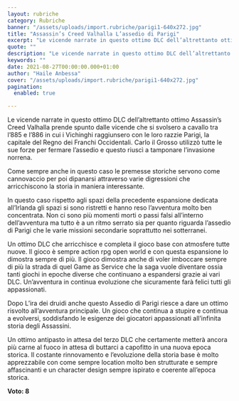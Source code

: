 ```yaml
---
layout: rubriche
category: Rubriche
banner: "/assets/uploads/import.rubriche/parigi1-640x272.jpg"
title: "Assassin’s Creed Valhalla L’assedio di Parigi"
excerpt: "Le vicende narrate in questo ottimo DLC dell’altrettanto ottimo Assassin’s Creed Valhalla prende spunto dalle vicende che si svolsero a cavallo tra l’885 e l’886 in cui i Vichinghi raggiunsero con le loro razzie Parigi, la capitale del Regno dei Franchi Occidentali. Carlo il Grosso utilizzò tutte le sue forze per fermare l’assedio e questo [&hellip"
quote: ""
description: "Le vicende narrate in questo ottimo DLC dell’altrettanto ottimo Assassin’s Creed Valhalla prende spunto dalle vicende che si svolsero a cavallo tra l’885 e l’886 in cui i Vichinghi raggiunsero con le loro razzie Parigi, la capitale del Regno dei Franchi Occidentali. Carlo il Grosso utilizzò tutte le sue forze per fermare l’assedio e questo [&hellip"
keywords: ""
date: 2021-08-27T00:00:00.000+01:00
author: "Haile Anbessa"
cover: "/assets/uploads/import.rubriche/parigi1-640x272.jpg"
pagination:
  enabled: true

---
```


Le vicende narrate in questo ottimo DLC dell’altrettanto ottimo Assassin’s Creed Valhalla prende spunto dalle vicende che si svolsero a cavallo tra l’885 e l’886 in cui i Vichinghi raggiunsero con le loro razzie Parigi, la capitale del Regno dei Franchi Occidentali. Carlo il Grosso utilizzò tutte le sue forze per fermare l’assedio e questo riuscì a tamponare l’invasione norrena.

Come sempre anche in questo caso le premesse storiche servono come cannovaccio per poi dipanarsi attraverso varie digressioni che arricchiscono la storia in maniera interessante.

In questo caso rispetto agli spazi della precedente espansione dedicata all’Irlanda gli spazi si sono ristretti e hanno reso l’avventura molto ben concentrata. Non ci sono più momenti morti o passi falsi all’interno dell’avventura ma tutto è a un ritmo serrato sia per quanto riguarda l’assedio di Parigi che le varie missioni secondarie soprattutto nei sotterranei.

Un ottimo DLC che arricchisce e completa il gioco base con atmosfere tutte nuove. Il gioco è sempre action rpg open world e con questa espansione lo dimostra sempre di più. Il gioco dimostra anche di voler imboccare sempre di più la strada di quel Game as Service che la saga vuole diventare ossia tanti giochi in epoche diverse che continuano a espandersi grazie ai vari DLC. Un’avventura in continua evoluzione che sicuramente farà felici tutti gli appassionati.

Dopo L’ira dei druidi anche questo Assedio di Parigi riesce a dare un ottimo risvolto all’avventura principale. Un gioco che continua a stupire e continua a evolversi, soddisfando le esigenze dei giocatori appassionati all’infinita storia degli Assassini.

Un ottimo antipasto in attesa del terzo DLC che certamente metterà ancora più carne al fuoco in attesa di buttarci a capofitto in una nuova epoca storica. Il costante rinnovamento e l’evoluzione della storia base è molto apprezzabile con come sempre location molto ben strutturate e sempre affascinanti e un character design sempre ispirato e coerente all’epoca storica.

**Voto: 8**